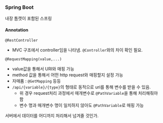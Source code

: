 ### Spring Boot

내장 톰캣이 포함된 스프링

#### Annotation
`@RestController`
 - MVC 구조에서 controller임을 나타냄. `@Controller`와의 차이 확인 필요.

`@RequestMapping(value,...)`
 - value값을 통해서 URI와 매핑 가능
 - method 값을 통해서 어떤 http request와 매핑할지 설정 가능
 - 자매품 : `@GetMapping` 등등
 - `/api/{variable}/{type}`의 형태로 동적으로 uri를 통해 변수를 받을 수 있음.
   - 위 경우 request처리 과정에서 매개변수로 `@PathVariable`을 통해 처리해줘야 함
   - 변수 명과 매개변수 명이 일치하지 않아도 `@PathVariable`로 매핑 가능

서버에서 데이터를 어디까지 처리해서 넘겨줄 것인가.

